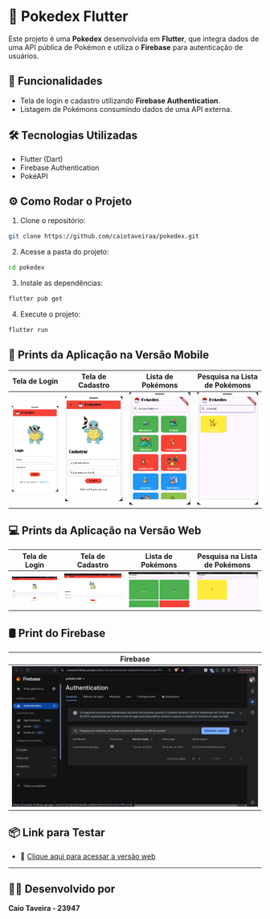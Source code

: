 # 📱 Pokedex Flutter

Este projeto é uma **Pokedex** desenvolvida em **Flutter**, que integra dados de uma API pública de Pokémon e utiliza o **Firebase** para autenticação de usuários.

## 🚀 Funcionalidades

- Tela de login e cadastro utilizando **Firebase Authentication**.
- Listagem de Pokémons consumindo dados de uma API externa.

## 🛠️ Tecnologias Utilizadas

- Flutter (Dart)
- Firebase Authentication
- PokéAPI

## ⚙️ Como Rodar o Projeto

1. Clone o repositório:

```bash
git clone https://github.com/caiotaveiraa/pokedex.git
```

2. Acesse a pasta do projeto:

```bash
cd pokedex
```

3. Instale as dependências:

```bash
flutter pub get
```

4. Execute o projeto:

```bash
flutter run
```

## 📱 Prints da Aplicação na Versão Mobile

| Tela de Login | Tela de Cadastro | Lista de Pokémons | Pesquisa na Lista de Pokémons |
|:-----------------:|:-----------------:|:-----------------:|:-----------------:|
| ![Tela de Login](imagens/login.png) | ![Tela de Cadastro](imagens/cadastro.png) | ![Lista Pokémons](imagens/lista.png) | ![Pesquisa na Lista](imagens/pesquisa.png) |

## 💻 Prints da Aplicação na Versão Web

| Tela de Login | Tela de Cadastro | Lista de Pokémons | Pesquisa na Lista de Pokémons |
|:-----------------:|:-----------------:|:-----------------:|:-----------------:|
| ![Tela de Login Web](imagens/login-web.png) | ![Tela de Cadastro Web](imagens/cadastro-web.png) | ![Lista Pokémons Web](imagens/lista-web.png) | ![Pesquisa na Lista Web](imagens/pesquisa-web.png) |

## 🛢️ Print do Firebase

| Firebase |
|:-----------------:|
| ![Firebase](imagens/firebase.png) |

## 📦 Link para Testar

- 🔗 [Clique aqui para acessar a versão web](https://preview.flutlab.io/caio_taveira/pokedex/)

---

## 👨‍🎓 Desenvolvido por

**Caio Taveira - 23947**
